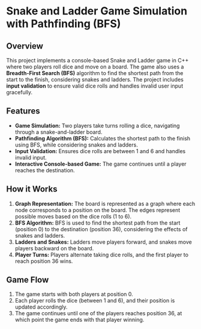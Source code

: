 # Snake and Ladder Game Simulation with Pathfinding (BFS)

## Overview
This project implements a console-based Snake and Ladder game in C++ where two players roll dice and move on a board. The game also uses a **Breadth-First Search (BFS)** algorithm to find the shortest path from the start to the finish, considering snakes and ladders. The project includes **input validation** to ensure valid dice rolls and handles invalid user input gracefully.

## Features
- **Game Simulation:** Two players take turns rolling a dice, navigating through a snake-and-ladder board.
- **Pathfinding Algorithm (BFS):** Calculates the shortest path to the finish using BFS, while considering snakes and ladders.
- **Input Validation:** Ensures dice rolls are between 1 and 6 and handles invalid input.
- **Interactive Console-based Game:** The game continues until a player reaches the destination.

## How it Works
1. **Graph Representation:** The board is represented as a graph where each node corresponds to a position on the board. The edges represent possible moves based on the dice rolls (1 to 6).
2. **BFS Algorithm:** BFS is used to find the shortest path from the start (position 0) to the destination (position 36), considering the effects of snakes and ladders.
3. **Ladders and Snakes:** Ladders move players forward, and snakes move players backward on the board.
4. **Player Turns:** Players alternate taking dice rolls, and the first player to reach position 36 wins.

## Game Flow
1. The game starts with both players at position 0.
2. Each player rolls the dice (between 1 and 6), and their position is updated accordingly.
3. The game continues until one of the players reaches position 36, at which point the game ends with that player winning.


   
